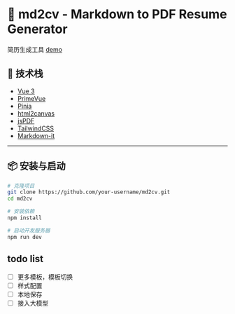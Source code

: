 # 🧾 md2cv - Markdown to PDF Resume Generator

简历生成工具 [demo](https://hj-hao.github.io/md2cv/)

## 🧰 技术栈

- [Vue 3](https://vuejs.org/)
- [PrimeVue](https://primevue.org/)
- [Pinia](https://pinia.vuejs.org/)
- [html2canvas](https://github.com/niklasvh/html2canvas)
- [jsPDF](https://github.com/parallax/jsPDF)
- [TailwindCSS](https://tailwindcss.com/)
- [Markdown-it](https://github.com/markdown-it/markdown-it)

---

## 📦 安装与启动

```bash
# 克隆项目
git clone https://github.com/your-username/md2cv.git
cd md2cv

# 安装依赖
npm install

# 启动开发服务器
npm run dev
```

## todo list

- [ ] 更多模板，模板切换
- [ ] 样式配置
- [ ] 本地保存
- [ ] 接入大模型